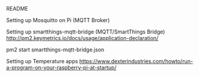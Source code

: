 README

Setting up Mosquitto on Pi (MQTT Broker)

Setting up smartthings-mqtt-bridge (MQTT/SmartThings Bridge)
http://pm2.keymetrics.io/docs/usage/application-declaration/

 pm2 start smartthings-mqtt-bridge.json

Setting up Temperature apps 
https://www.dexterindustries.com/howto/run-a-program-on-your-raspberry-pi-at-startup/
